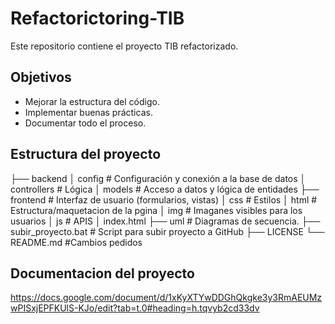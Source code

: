 # Refactorictoring-TIB

Este repositorio contiene el proyecto TIB refactorizado.

## Objetivos
- Mejorar la estructura del código.
- Implementar buenas prácticas.
- Documentar todo el proceso.


## Estructura del proyecto
├── backend
│  config # Configuración y conexión a la base de datos
│  controllers # Lógica
│  models # Acceso a datos y lógica de entidades
├── frontend # Interfaz de usuario (formularios, vistas)
│ css # Estilos 
│ html # Estructura/maquetacion de la pgina
│ img # Imaganes visibles para los usuarios
│  js # APIS 
│  index.html 
├── uml # Diagramas de secuencia.
├── subir_proyecto.bat # Script para subir proyecto a GitHub
├── LICENSE
└── README.md #Cambios pedidos

## Documentacion del proyecto
https://docs.google.com/document/d/1xKyXTYwDDGhQkgke3y3RmAEUMzwPISxjEPFKUlS-KJo/edit?tab=t.0#heading=h.tqvyb2cd33dv  
